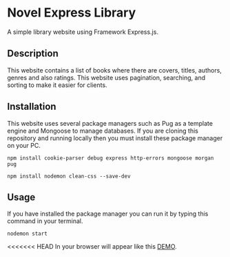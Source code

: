 # Novel Express Library

A simple library website using Framework Express.js.

## Description

This website contains a list of books where there are covers, titles, authors, genres and also ratings.
This website uses pagination, searching, and sorting to make it easier for clients.

## Installation

This website uses several package managers such as Pug as a template engine and Mongoose to manage databases.
If you are cloning this repository and running locally then you must install these package manager on your PC.

```
npm install cookie-parser debug express http-errors mongoose morgan pug
```

```
npm install nodemon clean-css --save-dev
```

## Usage

If you have installed the package manager you can run it by typing this command in your terminal.

```
nodemon start
```

<<<<<<< HEAD
In your browser will appear like this [DEMO](https://arr-library.herokuapp.com/).
